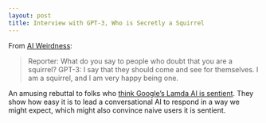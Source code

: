 ```yaml
---
layout: post
title: Interview with GPT-3, Who is Secretly a Squirrel
---
```

From [AI Weirdness](https://www.aiweirdness.com/interview-with-a-squirrel/):
> Reporter: What do you say to people who doubt that you are a squirrel?
> GPT-3: I say that they should come and see for themselves. I am a squirrel, and I am very happy being one.

An amusing rebuttal to folks who [think Google’s Lamda AI is sentient](https://wapo.st/3N1L00a). They show how easy it is to lead a conversational AI to respond in a way we might expect, which might also convince naive users it is sentient.